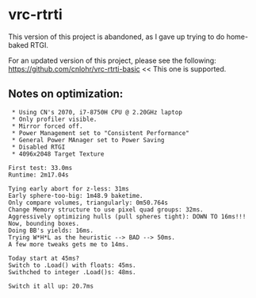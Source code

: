# vrc-rtrti

This version of this project is abandoned, as I gave up trying to do home-baked RTGI.

For an updated version of this project, please see the following: https://github.com/cnlohr/vrc-rtrti-basic << This one is supported.

## Notes on optimization:

```
 * Using CN's 2070, i7-8750H CPU @ 2.20GHz laptop
 * Only profiler visible. 
 * Mirror forced off.
 * Power Management set to "Consistent Performance"
 * General Power MAnager set to Power Saving
 * Disabled RTGI
 * 4096x2048 Target Texture
 
First test: 33.0ms
Runtime: 2m17.04s

Tying early abort for z-less: 31ms
Early sphere-too-big: 1m48.9 baketime.
Only compare volumes, triangularly: 0m50.764s
Change Memory structure to use pixel quad groups: 32ms.
Aggressively optimizing hulls (pull spheres tight): DOWN TO 16ms!!!
Now, bounding boxes.
Doing BB's yields: 16ms.
Trying W*H*L as the heuristic --> BAD --> 50ms.
A few more tweaks gets me to 14ms.

Today start at 45ms?
Switch to .Load() with floats: 45ms.
Swithched to integer .Load()s: 48ms.

Switch it all up: 20.7ms
